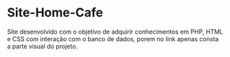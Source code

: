 # Site-Home-Cafe
Site desenvolvido com o objetivo de adquirir conhecimentos em PHP, HTML e CSS com interação com o banco de dados, porem no link apenas consta a parte visual do projeto.
